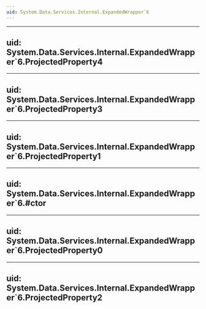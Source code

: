 ```yaml
---
uid: System.Data.Services.Internal.ExpandedWrapper`6
---
```


---
uid: System.Data.Services.Internal.ExpandedWrapper`6.ProjectedProperty4
---

---
uid: System.Data.Services.Internal.ExpandedWrapper`6.ProjectedProperty3
---

---
uid: System.Data.Services.Internal.ExpandedWrapper`6.ProjectedProperty1
---

---
uid: System.Data.Services.Internal.ExpandedWrapper`6.#ctor
---

---
uid: System.Data.Services.Internal.ExpandedWrapper`6.ProjectedProperty0
---

---
uid: System.Data.Services.Internal.ExpandedWrapper`6.ProjectedProperty2
---

